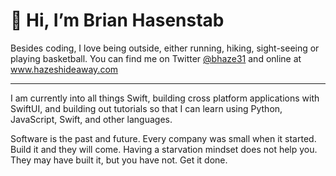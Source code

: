 # 👋 Hi, I’m Brian Hasenstab
Besides coding, I love being outside, either running, hiking, sight-seeing or playing basketball. You can find me on Twitter [@bhaze31](https://twitter.com/bhaze31) and online at www.hazeshideaway.com

---
I am currently into all things Swift, building cross platform applications with SwiftUI, and building out tutorials so that I can learn using Python, JavaScript, Swift, and other languages.

Software is the past and future. Every company was small when it started. Build it and they will come. Having a starvation mindset does not help you. They may have built it, but you have not. Get it done.
